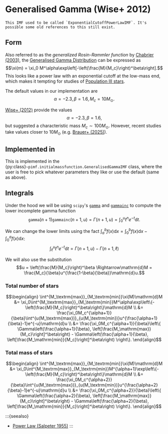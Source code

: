 # Generalised Gamma (Wise+ 2012)
```{danger}
This IMF used to be called `ExponentialCutoffPowerLawIMF`. It's possible some old references to this still exist.
```
## Form
Also referred to as the _generalized
Rosin-Rammler function_ by [Chabrier (2003)](https://ui.adsabs.harvard.edu/abs/2003PASP..115..763C/abstract), the [Generalised Gamma Distribution](https://en.wikipedia.org/wiki/Generalized_gamma_distribution) can be expressed as $$\xi(m) = \xi_0 M^\alpha\exp\left[-\left(\frac{M}{M_c}\right)^\beta\right].$$ This looks like a power law with an exponential cutoff at the low-mass end, which makes it tempting for studies of [Population III stars](../theory.md#population-ii-vs-population-iii).

The default values in our implementation are $$\alpha = -2.3, \beta=1.6, M_c = 10M_\odot.$$

[Wise+ (2012)](https://ui.adsabs.harvard.edu/abs/2012ApJ...745...50W/abstract) provide the values $$\alpha = -2.3, \beta=1.6,$$ but suggested a characteristic mass $M_c\sim100M_\odot$. However, recent studies take values closer to $10M_\odot$ (e.g. [Brauer+ (2025)](https://ui.adsabs.harvard.edu/abs/2025ApJ...980...41B/abstract)). 

## Implemented in
This is implemented in the {py:class}`~pimf.initialmassfunction.GeneralisedGammaIMF` class, where the user is free to pick whatever parameters they like or use the default (same as above).

## Integrals
Under the hood we will be using `scipy`'s [`gamma`](https://docs.scipy.org/doc/scipy/reference/generated/scipy.special.gamma.html) and [`gammainc`](https://docs.scipy.org/doc/scipy/reference/generated/scipy.special.gammainc.html) to compute the lower incomplete gamma function $$\mathtt{gamma}(n+1)\mathtt{gammainc}(n+1, u) = \Gamma(n+1, u) = \int_0^u t^n e^{-t}\mathrm{d}t.$$

We can change the lower limits using the fact $\int^{b}_{a}f(x)\mathrm{d}x = \int^{b}_{0}f(x)\mathrm{d}x - \int^{a}_{0}f(x)\mathrm{d}x$:
$$
\int_\ell^u t^n e^{-t}\mathrm{d}t = \Gamma(n+1, u) - \Gamma(n+1, \ell)
$$

We will also use the substitution $$u = \left(\frac{M}{M_c}\right)^\beta \Rightarrow\mathrm{d}M = \frac{M_c}{\beta}u^{\frac{1-\beta}{\beta}}\mathrm{d}u.$$
### Total number of stars
$$\begin{align}
\int^{M_\textrm{max}}_{M_\textrm{min}}\xi(M)\mathrm{d}M 
    &= \xi_0\int^{M_\textrm{max}}_{M_\textrm{min}}M^\alpha\exp\left\{-\left(\frac{M}{M_c}\right)^\beta\right\}\mathrm{d}M \\
    &= \frac{\xi_0M_c^{\alpha+1}}{\beta}\int^{u(M_\textrm{max})}_{u(M_\textrm{min})}u^{\frac{\alpha+1}{\beta}-1}e^{-u}\mathrm{d}u \\
    &= \frac{\xi_0M_c^{\alpha+1}}{\beta}\left\{ \Gamma\left(\frac{\alpha+1}{\beta}, \left[\frac{M_\mathrm{max}}{M_c}\right]^\beta\right) - \Gamma\left(\frac{\alpha+1}{\beta}, \left[\frac{M_\mathrm{min}}{M_c}\right]^\beta\right) \right\}.
\end{align}$$

### Total mass of stars
$$\begin{align}
\int^{M_\textrm{max}}_{M_\textrm{min}}\xi(M)\mathrm{d}M 
    &= \xi_0\int^{M_\textrm{max}}_{M_\textrm{min}}M^{\alpha+1}\exp\left\{-\left(\frac{M}{M_c}\right)^\beta\right\}\mathrm{d}M \\
    &= \frac{\xi_0M_c^{\alpha+2}}{\beta}\int^{u(M_\textrm{max})}_{u(M_\textrm{min})}u^{\frac{\alpha+2}{\beta}-1}e^{-u}\mathrm{d}u \\
    &= \frac{\xi_0M_c^{\alpha+2}}{\beta}\left\{ \Gamma\left(\frac{\alpha+2}{\beta}, \left[\frac{M_\mathrm{max}}{M_c}\right]^\beta\right) - \Gamma\left(\frac{\alpha+2}{\beta}, \left[\frac{M_\mathrm{min}}{M_c}\right]^\beta\right) \right\}.
\end{align}$$

:::{seealso}
* [Power Law (Salpeter 1955)](./salpeter.md)
:::